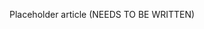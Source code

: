 <!--
title: "IP Management"
description: "Overview of IP management"
tags: "Admin IP policy management"
-->

Placeholder article (NEEDS TO BE WRITTEN)

